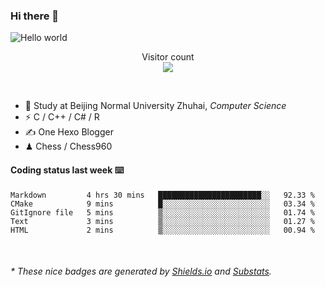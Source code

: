 ### Hi there 👋


<img src="https://raw.githubusercontent.com/sagar-viradiya/sagar-viradiya/master/resources/banner.png" alt="Hello world">
<p align="center"> 
  Visitor count<br/>
  <img src="https://profile-counter.glitch.me/youszoe/count.svg" />
</p>

<br/>


- 🍻  Study at Beijing Normal University Zhuhai, _Computer Science_
- ⚡  C / C++ / C# / R
- ✍️  One Hexo Blogger
- ♟  Chess / Chess960 


#### Coding status last week ⌨️

<!--START_SECTION:waka-->
```text
Markdown         4 hrs 30 mins   ███████████████████████░░   92.33 % 
CMake            9 mins          █░░░░░░░░░░░░░░░░░░░░░░░░   03.34 % 
GitIgnore file   5 mins          ▒░░░░░░░░░░░░░░░░░░░░░░░░   01.74 % 
Text             3 mins          ▒░░░░░░░░░░░░░░░░░░░░░░░░   01.27 % 
HTML             2 mins          ▒░░░░░░░░░░░░░░░░░░░░░░░░   00.94 % 
```
<!--END_SECTION:waka-->

<br/>

<center><img src="http://ghchart.rshah.org/409ba5/yousazoe" alt="" /></center>


<h6>* These nice badges are generated by <a href="https://shields.io/">Shields.io</a> and <a href="https://github.com/spencerwooo/Substats">Substats</a>.</h6>
